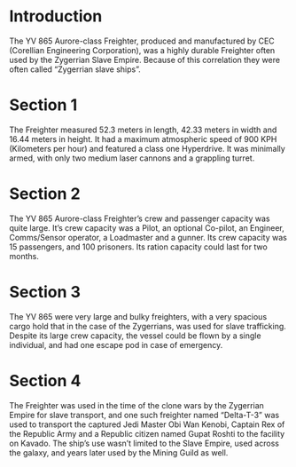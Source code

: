 # Introduction

The YV 865 Aurore-class Freighter, produced and manufactured by CEC (Corellian Engineering Corporation), was a highly durable Freighter often used by the Zygerrian Slave Empire.
Because of this correlation they were often called “Zygerrian slave ships”.

# Section 1

The Freighter measured 52.3 meters in length, 42.33 meters in width and 16.44 meters in height.
It had a maximum atmospheric speed of 900 KPH (Kilometers per hour) and featured a class one Hyperdrive.
It was minimally armed, with only two medium laser cannons and a grappling turret.

# Section 2

The YV 865 Aurore-class Freighter’s crew and passenger capacity was quite large.
It’s crew capacity was a Pilot, an optional Co-pilot, an Engineer, Comms/Sensor operator, a Loadmaster and a gunner.
Its crew capacity was 15 passengers, and 100 prisoners.
Its ration capacity could last for two months.

# Section 3

The YV 865 were very large and bulky freighters, with a very spacious cargo hold that in the case of the Zygerrians, was used for slave trafficking.
Despite its large crew capacity, the vessel could be flown by a single individual, and had one escape pod in case of emergency.

# Section 4

The Freighter was used in the time of the clone wars by the  Zygerrian Empire for slave transport, and one such freighter named “Delta-T-3” was used to transport the captured Jedi Master Obi Wan Kenobi, Captain Rex of the Republic Army and a Republic citizen named Gupat Roshti to the facility on Kavado.
The ship’s use wasn’t limited to the Slave Empire, used across the galaxy, and years later used by the Mining Guild as well.
